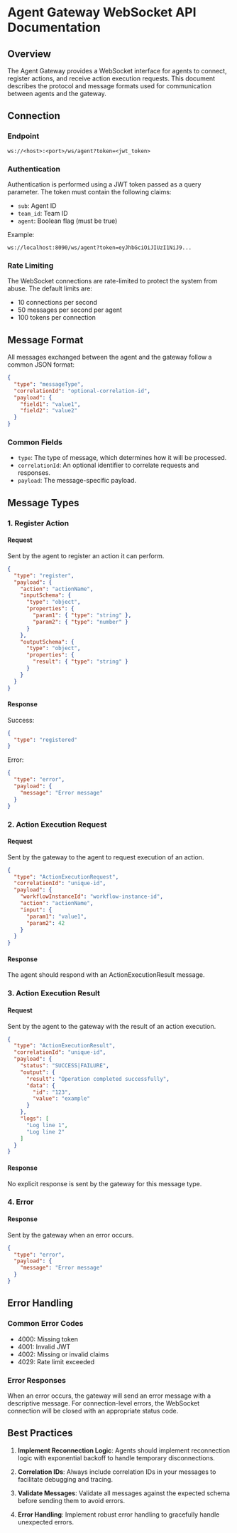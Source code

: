 # Agent Gateway WebSocket API Documentation

## Overview

The Agent Gateway provides a WebSocket interface for agents to connect, register actions, and receive action execution requests. This document describes the protocol and message formats used for communication between agents and the gateway.

## Connection

### Endpoint

```
ws://<host>:<port>/ws/agent?token=<jwt_token>
```

### Authentication

Authentication is performed using a JWT token passed as a query parameter. The token must contain the following claims:
- `sub`: Agent ID
- `team_id`: Team ID
- `agent`: Boolean flag (must be true)

Example:
```
ws://localhost:8090/ws/agent?token=eyJhbGciOiJIUzI1NiJ9...
```

### Rate Limiting

The WebSocket connections are rate-limited to protect the system from abuse. The default limits are:
- 10 connections per second
- 50 messages per second per agent
- 100 tokens per connection

## Message Format

All messages exchanged between the agent and the gateway follow a common JSON format:

```json
{
  "type": "messageType",
  "correlationId": "optional-correlation-id",
  "payload": {
    "field1": "value1",
    "field2": "value2"
  }
}
```

### Common Fields

- `type`: The type of message, which determines how it will be processed.
- `correlationId`: An optional identifier to correlate requests and responses.
- `payload`: The message-specific payload.

## Message Types

### 1. Register Action

#### Request

Sent by the agent to register an action it can perform.

```json
{
  "type": "register",
  "payload": {
    "action": "actionName",
    "inputSchema": {
      "type": "object",
      "properties": {
        "param1": { "type": "string" },
        "param2": { "type": "number" }
      }
    },
    "outputSchema": {
      "type": "object",
      "properties": {
        "result": { "type": "string" }
      }
    }
  }
}
```

#### Response

Success:
```json
{
  "type": "registered"
}
```

Error:
```json
{
  "type": "error",
  "payload": {
    "message": "Error message"
  }
}
```

### 2. Action Execution Request

#### Request

Sent by the gateway to the agent to request execution of an action.

```json
{
  "type": "ActionExecutionRequest",
  "correlationId": "unique-id",
  "payload": {
    "workflowInstanceId": "workflow-instance-id",
    "action": "actionName",
    "input": {
      "param1": "value1",
      "param2": 42
    }
  }
}
```

#### Response

The agent should respond with an ActionExecutionResult message.

### 3. Action Execution Result

#### Request

Sent by the agent to the gateway with the result of an action execution.

```json
{
  "type": "ActionExecutionResult",
  "correlationId": "unique-id",
  "payload": {
    "status": "SUCCESS|FAILURE",
    "output": {
      "result": "Operation completed successfully",
      "data": {
        "id": "123",
        "value": "example"
      }
    },
    "logs": [
      "Log line 1",
      "Log line 2"
    ]
  }
}
```

#### Response

No explicit response is sent by the gateway for this message type.

### 4. Error

#### Response

Sent by the gateway when an error occurs.

```json
{
  "type": "error",
  "payload": {
    "message": "Error message"
  }
}
```

## Error Handling

### Common Error Codes

- 4000: Missing token
- 4001: Invalid JWT
- 4002: Missing or invalid claims
- 4029: Rate limit exceeded

### Error Responses

When an error occurs, the gateway will send an error message with a descriptive message. For connection-level errors, the WebSocket connection will be closed with an appropriate status code.

## Best Practices

1. **Implement Reconnection Logic**: Agents should implement reconnection logic with exponential backoff to handle temporary disconnections.

3. **Correlation IDs**: Always include correlation IDs in your messages to facilitate debugging and tracing.

4. **Validate Messages**: Validate all messages against the expected schema before sending them to avoid errors.

5. **Error Handling**: Implement robust error handling to gracefully handle unexpected errors.

